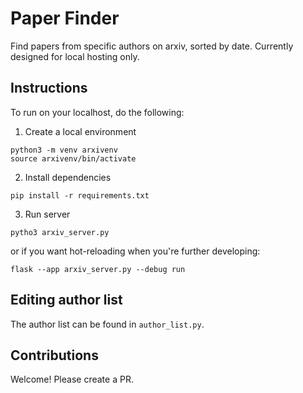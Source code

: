 # Paper Finder
Find papers from specific authors on arxiv, sorted by date. Currently designed for local hosting only.

## Instructions
To run on your localhost, do the following:

1. Create a local environment
```
python3 -m venv arxivenv
source arxivenv/bin/activate
```
2. Install dependencies
```
pip install -r requirements.txt
```
3. Run server
```
pytho3 arxiv_server.py
```
or if you want hot-reloading when you're further developing:
```
flask --app arxiv_server.py --debug run
```

## Editing author list
The author list can be found in `author_list.py`.

## Contributions
Welcome! Please create a PR.